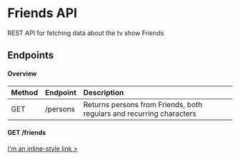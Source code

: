 # Friends API
REST API for fetching data about the tv show Friends

## Endpoints
#### Overview
|Method       |Endpoint         |Description                                                                   |
|:------------|:----------------|:-----------------------------------------------------------------------------|
|GET          |/persons         |Returns persons from Friends, both regulars and recurring characters          |

#### GET /friends

[I'm an inline-style link >](https://www.google.com)
